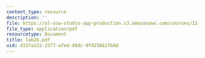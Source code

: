 ```yaml
---
content_type: resource
description: ''
file: https://ol-ocw-studio-app-production.s3.amazonaws.com/courses/12-163-surface-processes-and-landscape-evolution-fall-2004/d15fa1221577a7ed40dc9f4256b2fb8d_lab2b.pdf
file_type: application/pdf
resourcetype: Document
title: lab2b.pdf
uid: d15fa122-1577-a7ed-40dc-9f4256b2fb8d
---
```

